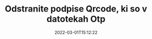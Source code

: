 ---
############################# Static ############################
layout: "auto-gen-signature"
date: 2022-03-01T15:12:22
draft: false
operation: Delete
signaturetype: Qrcode
fileformat: Otp
productName: Java
lang: sl
productCode: java
otherformats: pdf doc docx docm dot dotm dotx odt ott rtf xls xlsx xlsm xlsb csv ods ots xltx xltm ppt pptx pps ppsx odp otp potx potm pptm ppsm
breadcrumb: Put Qrcode signature on Otp for Java

############################# Head ############################
head_title: "Izbrišite podpise Qrcode iz datotek Otp prek Java"
head_description: "Brisanje določenih podpisov Qrcode iz podpisanih dokumentov Otp je mogoče preprosto izvesti s kratko kodo Java."

############################# Header ############################
title: "Odstranite podpise Qrcode, ki so v datotekah Otp"
description: "Izbrišite različne podpise Qrcode iz dokumentov Otp. Odstranjevanje podpisov Qrcode zahteva preprosto kodo Java."
bg_image: "https://cms.admin.containerize.com/templates/aspose/App_Themes/V3/images/bg/header1.png"
bg_overlay: false
button:
    enable: true

############################# SubMenu ############################
submenu:
    enable: true

    left:
        img_alt: "GroupDocs.Signature for Java"
        image: "https://cms.admin.containerize.com/templates/groupdocs/images/product-logos/90x90-noborder/groupdocs-signature-java.png"
        product: "GroupDocs.Signature"
        platform: "Java"



############################# About ############################
about:
    enable: true
    title: "Pridobite informacije o funkcijah API-ja GroupDocs.Signature for Java"
    content: |
        [GroupDocs.Signature for Java](https://products.groupdocs.com/signature/java/) API ponuja številne načine za obdelavo vaših dokumentov z uporabo elektronskih podpisov. Na voljo so digitalni podpisi, kot so besedila, slike, digitalna potrdila, črtne kode, QR-kode, žigi ali metapodatki. Stranke imajo možnost dodajanja, brisanja, posodabljanja, preverjanja ali iskanja digitalnih podpisov v PDF-jih, dokumentih MS Word, delovnih zvezkih MS Excel, predstavitvah MS PowerPoint, datotekah Adobe Photoshop in različnih slikovnih formatih. Na voljo je ogromno uporabnih funkcij in nastavitev.
    

############################# Steps ############################
steps:
    enable: true
    title_left: "Kako odstraniti podpise Qrcode iz vašega dokumenta Otp"
    content_left: |
        [GroupDocs.Signature for Java](https://products.groupdocs.com/signature/java/) nudi uporabno funkcijo za čiščenje dokumentov Otp podpisov Qrcode z nekaj vrsticami kode.
        
        * Najprej ustvarite pot podajanja predmeta podpisa do vašega dokumenta kot parameter konstruktorja.
        * Nato ustvarite ustrezen predmet podpisa in nastavite njegov enolični identifikator.
        * Po tem pokličite metodo Delete, ki posreduje predmet podpisa, ki ga je treba izbrisati.
        * Končno, procesni rezultati operacije.

    title_right: "Sistemske zahteve"
    content_right: |
        GroupDocs.Signature for Java so podprti na vseh glavnih platformah in operacijskih sistemih. Preden izvedete spodnjo kodo, se prepričajte, da imate v sistemu nameščene naslednje predpogoje.

        * Operacijski sistemi: Microsoft Windows, Linux, MacOS
        * Razvojna okolja: NetBeans, Intellij IDEA, Eclipse, etc.
        * Java runtime: J2SE 6.0 and above
        * Prenesite najnovejšo različico GroupDocs.Signature for Java iz [Maven](https://repository.groupdocs.com/webapp/#/artifacts/browse/tree/General/repo/com/groupdocs/groupdocs-signature)
         
    code: |
        ```java    
                
        // Set up input Otp file
        String filePath = "input.otp";
        // Set up output file
        String outputFilePath = "output.otp";

        // Instantiate Signature for input file
        Signature signature = new Signature(filePath);

        // Id of signature which is supposed to be deleted
        // such Id may be obtained as result of search operation
        String id = "eff64a14-dad9-47b0-88e5-2ee4e3604e71";

        // provide signature features to delete
        QrCodeSignature signatureToDelete = new QrCodeSignature(id);

        // delete signature
        Boolean deleteResult = signature.delete(outputFilePath, signatureToDelete);

        // process deletion result
        if (deleteResult)
        {
                System.out.println("Signature was deleted successfully!");
        }
        ```

############################# Demos ############################
demos:
    enable: true
    title: "Podpisovanje s podpisi Qrcode Demo v živo"
    content: |
       Takoj dodajte različne elektronske podpise v datoteko Otp tako, da obiščete spletno mesto [GroupDocs.Signature App](https://products.groupdocs.app/signature/family).          

############################# More Formats ############################
more_formats:
    enable: true
    title: "Izbrišite svoje podpise Qrcode z Java"
    content: |
        "Brisanje e-podpisov, ki so bili dodani v različne formate dokumentov. Hitro odstranite podpise brez dodatne kode."
    format: 
       
       
back_to_top:
    enable: true
---